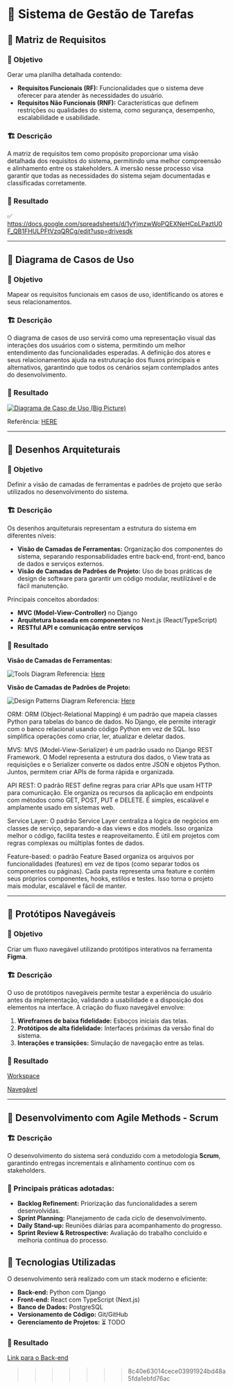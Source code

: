 # 🚀 Sistema de Gestão de Tarefas

## 📌 Matriz de Requisitos
### 🎯  Objetivo
Gerar uma planilha detalhada contendo:
- **Requisitos Funcionais (RF):** Funcionalidades que o sistema deve oferecer para atender às necessidades do usuário.
- **Requisitos Não Funcionais (RNF):** Características que definem restrições ou qualidades do sistema, como segurança, desempenho, escalabilidade e usabilidade.

### 🏗️ Descrição 
A matriz de requisitos tem como propósito proporcionar uma visão detalhada dos requisitos do sistema, permitindo uma melhor compreensão e alinhamento entre os stakeholders. A imersão nesse processo visa garantir que todas as necessidades do sistema sejam documentadas e classificadas corretamente.

### 📜 Resultado 
✅ https://docs.google.com/spreadsheets/d/1yYjmzwWoPQEXNeHCpLPaztU0F_QB1FHULPFtVzqQRCg/edit?usp=drivesdk

---


## 📌 Diagrama de Casos de Uso
### 🎯 Objetivo
Mapear os requisitos funcionais em casos de uso, identificando os atores e seus relacionamentos.

### 🏗️ Descrição
O diagrama de casos de uso servirá como uma representação visual das interações dos usuários com o sistema, permitindo um melhor entendimento das funcionalidades esperadas. A definição dos atores e seus relacionamentos ajuda na estruturação dos fluxos principais e alternativos, garantindo que todos os cenários sejam contemplados antes do desenvolvimento.

### 📜 Resultado
[![Diagrama de Caso de Uso (Big Picture)](https://drive.google.com/thumbnail?id=1sQHxPK_Wj4Ge-EhAupZWP5G2NxJWphkl)](https://drive.google.com/file/d/1sQHxPK_Wj4Ge-EhAupZWP5G2NxJWphkl/view?usp=sharing)

Referência: [HERE](https://drive.google.com/file/d/1G0ASWGfHC9LwzlMKUKj1P6tQT36Ttk-R/view?usp=sharing)


---


## 📌 Desenhos Arquiteturais
### 🎯 Objetivo
Definir a visão de camadas de ferramentas e padrões de projeto que serão utilizados no desenvolvimento do sistema.

### 🏗️ Descrição
Os desenhos arquiteturais representam a estrutura do sistema em diferentes níveis:
- **Visão de Camadas de Ferramentas:** Organização dos componentes do sistema, separando responsabilidades entre back-end, front-end, banco de dados e serviços externos.
- **Visão de Camadas de Padrões de Projeto:** Uso de boas práticas de design de software para garantir um código modular, reutilizável e de fácil manutenção.

Principais conceitos abordados:
- **MVC (Model-View-Controller)** no Django
- **Arquitetura baseada em componentes** no Next.js (React/TypeScript)
- **RESTful API e comunicação entre serviços**

### 📜 Resultado

**Visão de Camadas de Ferramentas:**

![Tools Diagram](assets/tools-diagram.jpg)
Referencia: [Here](https://drive.google.com/file/d/14MJlVH2kfbPF1Wq-PdXQGgUWIRlJXR1Z/view?usp=sharing)

**Visão de Camadas de Padrões de Projeto:**

![Design Patterns Diagram](assets/design-patterns-diagram.jpg)
Referencia: [Here](https://drive.google.com/file/d/1F_oUw0ZNWFO2L5j2ztnevedhOZMdENYT/view?usp=sharing)

ORM: ORM (Object-Relational Mapping) é um padrão que mapeia classes Python para tabelas do banco de dados. No Django, ele permite interagir com o banco relacional usando código Python em vez de SQL. Isso simplifica operações como criar, ler, atualizar e deletar dados.

MVS: MVS (Model-View-Serializer) é um padrão usado no Django REST Framework. O Model representa a estrutura dos dados, o View trata as requisições e o Serializer converte os dados entre JSON e objetos Python. Juntos, permitem criar APIs de forma rápida e organizada.

API REST: O padrão REST define regras para criar APIs que usam HTTP para comunicação. Ele organiza os recursos da aplicação em endpoints com métodos como GET, POST, PUT e DELETE. É simples, escalável e amplamente usado em sistemas web.

Service Layer: O padrão Service Layer centraliza a lógica de negócios em classes de serviço, separando-a das views e dos models. Isso organiza melhor o código, facilita testes e reaproveitamento. É útil em projetos com regras complexas ou múltiplas fontes de dados.

Feature-based: o padrão Feature Based organiza os arquivos por funcionalidades (features) em vez de tipos (como separar todos os componentes ou páginas). Cada pasta representa uma feature e contém seus próprios componentes, hooks, estilos e testes. Isso torna o projeto mais modular, escalável e fácil de manter.

---


## 📌 Protótipos Navegáveis
### 🎯 Objetivo
Criar um fluxo navegável utilizando protótipos interativos na ferramenta **Figma**.

### 🏗️ Descrição
O uso de protótipos navegáveis permite testar a experiência do usuário antes da implementação, validando a usabilidade e a disposição dos elementos na interface. A criação do fluxo navegável envolve:
1. **Wireframes de baixa fidelidade:** Esboços iniciais das telas.
2. **Protótipos de alta fidelidade:** Interfaces próximas da versão final do sistema.
3. **Interações e transições:** Simulação de navegação entre as telas.

### 📜 Resultado
[Workspace](https://www.figma.com/design/Nflh2VV3d03zD9NitOLNxy/Prototipos---tarefas?node-id=2-2&p=f&t=UNsZltgTjY2MN32A-0)

[Navegável](https://www.figma.com/proto/Nflh2VV3d03zD9NitOLNxy/Prototipos-tarefas?node-id=2-2&p=f&t=UNsZltgTjY2MN32A-0&scaling=min-zoom&content-scaling=fixed&page-id=2%3A2&starting-point-node-id=18%3A6&show-proto-sidebar=1)

---


## 📌 Desenvolvimento com Agile Methods - Scrum
### 🏗️ Descrição
O desenvolvimento do sistema será conduzido com a metodologia **Scrum**, garantindo entregas incrementais e alinhamento contínuo com os stakeholders.

### 🔄 Principais práticas adotadas:
- **Backlog Refinement:** Priorização das funcionalidades a serem desenvolvidas.
- **Sprint Planning:** Planejamento de cada ciclo de desenvolvimento.
- **Daily Stand-up:** Reuniões diárias para acompanhamento do progresso.
- **Sprint Review & Retrospective:** Avaliação do trabalho concluído e melhoria contínua do processo.

## 🔧 Tecnologias Utilizadas
O desenvolvimento será realizado com um stack moderno e eficiente:
- **Back-end:** Python com Django
- **Front-end:** React com TypeScript (Next.js)
- **Banco de Dados:** PostgreSQL
- **Versionamento de Código:** Git/GitHub
- **Gerenciamento de Projetos:** ⏳ TODO

### 📜 Resultado
[Link para o Back-end](https://github.com/peddro1/BackEnd_SISGETASK)

>>>>>>> 8c40e63014cece03991924bd48a5fda1ebfd76ac
